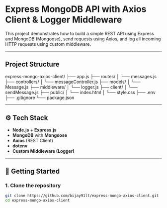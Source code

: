 # Express MongoDB API with Axios Client & Logger Middleware

This project demonstrates how to build a simple REST API using Express and MongoDB (Mongoose), send requests using Axios, and log all incoming HTTP requests using custom middleware.

---

## Project Structure

express-mongo-axios-client/
├── app.js
├── routes/
│ └── messages.js
├── controllers/
│ └── messageController.js
├── models/
│ └── Message.js
├── middleware/
│ └── logger.js
├── client/
│ └── sendMessage.js
├── public/
│ └── index.html
│ └── style.css
├── .env
├── .gitignore
└── package.json

---

## ⚙️ Tech Stack

- **Node.js** + **Express.js**
- **MongoDB** with **Mongoose**
- **Axios** (REST Client)
- **dotenv**
- **Custom Middleware (Logger)**

---

## 🚀 Getting Started

### 1. Clone the repository

```bash
git clone https://github.com/bijay91lt/express-mongo-axios-client.git
cd express-mongo-axios-client
```
